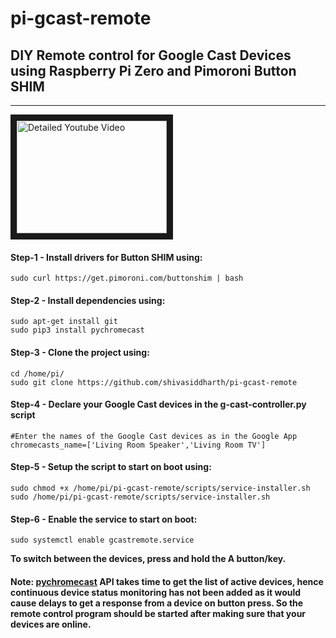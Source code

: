 # pi-gcast-remote
## DIY Remote control for Google Cast Devices using Raspberry Pi Zero and Pimoroni Button SHIM
************************************************************************************************************  

<a href="http://www.youtube.com/watch?feature=player_embedded&v=cYcNOCwakKM
" target="_blank"><img src="http://img.youtube.com/vi/cYcNOCwakKM/0.jpg"
alt="Detailed Youtube Video" width="240" height="180" border="10" /></a>


#### Step-1 - Install drivers for Button SHIM using:
````  
sudo curl https://get.pimoroni.com/buttonshim | bash  
```` 

#### Step-2 - Install dependencies using:  
````  
sudo apt-get install git  
sudo pip3 install pychromecast  
````  

#### Step-3 - Clone the project using:  
````  
cd /home/pi/  
sudo git clone https://github.com/shivasiddharth/pi-gcast-remote  
````  

#### Step-4 - Declare your Google Cast devices in the g-cast-controller.py script  
````
#Enter the names of the Google Cast devices as in the Google App  
chromecasts_name=['Living Room Speaker','Living Room TV']  
````  

#### Step-5 - Setup the script to start on boot using:   
````
sudo chmod +x /home/pi/pi-gcast-remote/scripts/service-installer.sh  
sudo /home/pi/pi-gcast-remote/scripts/service-installer.sh  
````  

#### Step-6 - Enable the service to start on boot:   
````
sudo systemctl enable gcastremote.service   
````  

**To switch between the devices, press and hold the A button/key.**  


#### Note: **[pychromecast](https://github.com/balloob/pychromecast)** API takes time to get the list of active devices, hence continuous device status monitoring has not been added as it would cause delays to get a response from a device on button press. So the remote control program should be started after making sure that your devices are online.  
